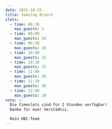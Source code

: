 ```yaml
---
date: 2025-10-25
title: Samstag Brunch
slots:
  - time: 08:30
    max_guests: 3
  - time: 09:00
    max_guests: 20
  - time: 09:30
    max_guests: 20
  - time: 10:00
    max_guests: 25
  - time: 10:30
    max_guests: 25
  - time: 11:00
    max_guests: 30
  - time: 11:30
    max_guests: 30
  - time: 12:00
    max_guests: 20
note: |-
  Die timeslots sind für 2 Stunden verfügbar!
  Danke für euer Verstädnis. 

  Dein HBC-Team
---
```

